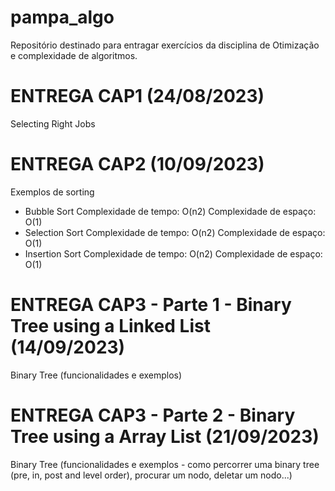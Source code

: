 # pampa_algo
Repositório destinado para entragar exercícios da disciplina de Otimização e complexidade de algoritmos.

# ENTREGA CAP1 (24/08/2023)
Selecting Right Jobs

# ENTREGA CAP2 (10/09/2023)
Exemplos de sorting
   - Bubble Sort
          Complexidade de tempo: O(n2)
          Complexidade de espaço: O(1)
   - Selection Sort
          Complexidade de tempo: O(n2)
          Complexidade de espaço: O(1)
   - Insertion Sort
          Complexidade de tempo: O(n2)
          Complexidade de espaço: O(1)
     
# ENTREGA CAP3 - Parte 1 - Binary Tree using a Linked List (14/09/2023)
Binary Tree (funcionalidades e exemplos)

# ENTREGA CAP3 - Parte 2 - Binary Tree using a Array List (21/09/2023)
Binary Tree (funcionalidades e exemplos - como percorrer uma binary tree (pre, in, post and level order), procurar um nodo, deletar um nodo...)
